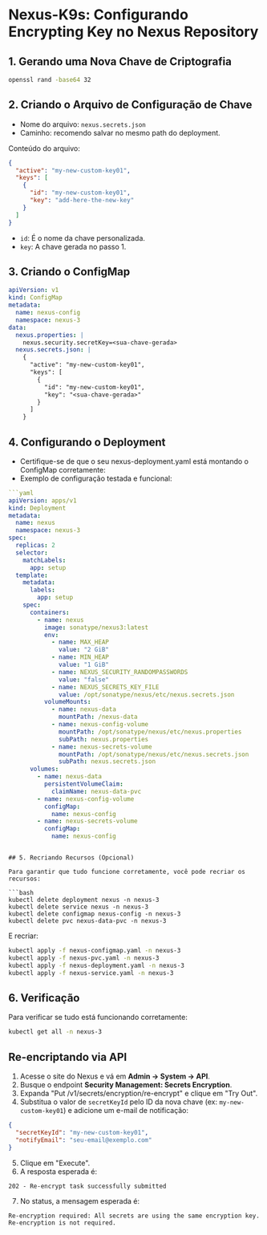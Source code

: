 # Nexus-K9s: Configurando Encrypting Key no Nexus Repository

## 1. Gerando uma Nova Chave de Criptografia

```bash
openssl rand -base64 32
```

## 2. Criando o Arquivo de Configuração de Chave

* Nome do arquivo: `nexus.secrets.json`
* Caminho: recomendo salvar no mesmo path do deployment.

Conteúdo do arquivo:

```json
{
  "active": "my-new-custom-key01",
  "keys": [
    {
      "id": "my-new-custom-key01",
      "key": "add-here-the-new-key"
    }
  ]
}
```

* `id`: É o nome da chave personalizada.
* `key`: A chave gerada no passo 1.

## 3. Criando o ConfigMap

```yaml
apiVersion: v1
kind: ConfigMap
metadata:
  name: nexus-config
  namespace: nexus-3
data:
  nexus.properties: |
    nexus.security.secretKey=<sua-chave-gerada>
  nexus.secrets.json: |
    {
      "active": "my-new-custom-key01",
      "keys": [
        {
          "id": "my-new-custom-key01",
          "key": "<sua-chave-gerada>"
        }
      ]
    }
```

## 4. Configurando o Deployment

* Certifique-se de que o seu nexus-deployment.yaml está montando o ConfigMap corretamente:
* Exemplo de configuração testada e funcional:

```yaml
```yaml
apiVersion: apps/v1
kind: Deployment
metadata:
  name: nexus
  namespace: nexus-3
spec:
  replicas: 2
  selector:
    matchLabels:
      app: setup
  template:
    metadata:
      labels:
        app: setup
    spec:
      containers:
        - name: nexus
          image: sonatype/nexus3:latest
          env:
            - name: MAX_HEAP
              value: "2 GiB"
            - name: MIN_HEAP
              value: "1 GiB"
            - name: NEXUS_SECURITY_RANDOMPASSWORDS
              value: "false"
            - name: NEXUS_SECRETS_KEY_FILE
              value: /opt/sonatype/nexus/etc/nexus.secrets.json
          volumeMounts:
            - name: nexus-data
              mountPath: /nexus-data
            - name: nexus-config-volume
              mountPath: /opt/sonatype/nexus/etc/nexus.properties
              subPath: nexus.properties
            - name: nexus-secrets-volume
              mountPath: /opt/sonatype/nexus/etc/nexus.secrets.json
              subPath: nexus.secrets.json
      volumes:
        - name: nexus-data
          persistentVolumeClaim:
            claimName: nexus-data-pvc
        - name: nexus-config-volume
          configMap:
            name: nexus-config
        - name: nexus-secrets-volume
          configMap:
            name: nexus-config
```
```

## 5. Recriando Recursos (Opcional)

Para garantir que tudo funcione corretamente, você pode recriar os recursos:

```bash
kubectl delete deployment nexus -n nexus-3
kubectl delete service nexus -n nexus-3
kubectl delete configmap nexus-config -n nexus-3
kubectl delete pvc nexus-data-pvc -n nexus-3
```

E recriar:

```bash
kubectl apply -f nexus-configmap.yaml -n nexus-3
kubectl apply -f nexus-pvc.yaml -n nexus-3
kubectl apply -f nexus-deployment.yaml -n nexus-3
kubectl apply -f nexus-service.yaml -n nexus-3
```

## 6. Verificação

Para verificar se tudo está funcionando corretamente:

```bash
kubectl get all -n nexus-3
```



## Re-encriptando via API

1. Acesse o site do Nexus e vá em **Admin -> System -> API**.
2. Busque o endpoint **Security Management: Secrets Encryption**.
3. Expanda "Put /v1/secrets/encryption/re-encrypt" e clique em "Try Out".
4. Substitua o valor de `secretKeyId` pelo ID da nova chave (ex: `my-new-custom-key01`) e adicione um e-mail de notificação:

```json
{
  "secretKeyId": "my-new-custom-key01",
  "notifyEmail": "seu-email@exemplo.com"
}
```

5. Clique em "Execute".
6. A resposta esperada é:

```
202 - Re-encrypt task successfully submitted
```

7. No status, a mensagem esperada é:

```
Re-encryption required: All secrets are using the same encryption key. Re-encryption is not required.
```
